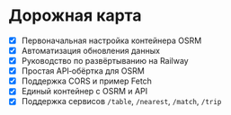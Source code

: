 # Дорожная карта

- [x] Первоначальная настройка контейнера OSRM
- [x] Автоматизация обновления данных
- [x] Руководство по развёртыванию на Railway
- [x] Простая API‑обёртка для OSRM
- [x] Поддержка CORS и пример Fetch
- [x] Единый контейнер с OSRM и API
- [x] Поддержка сервисов `/table`, `/nearest`, `/match`, `/trip`
